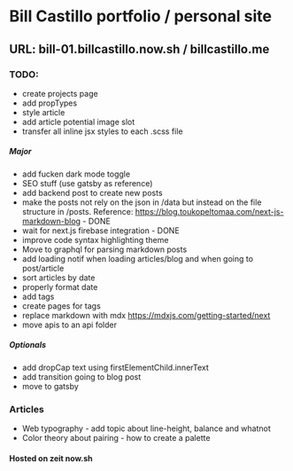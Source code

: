 # Bill Castillo portfolio / personal site

## URL: bill-01.billcastillo.now.sh / billcastillo.me

### TODO:
- create projects page
- add propTypes
- style article
- add article potential image slot
- transfer all inline jsx styles to each .scss file

##### Major
- add fucken dark mode toggle
- SEO stuff (use gatsby as reference)
- add backend post to create new posts
- make the posts not rely on the json in /data but instead on the file structure in /posts. Reference: https://blog.toukopeltomaa.com/next-js-markdown-blog - DONE
- wait for next.js firebase integration - DONE
- improve code syntax highlighting theme
- Move to graphql for parsing markdown posts
- add loading notif when loading articles/blog and when going to post/article
- sort articles by date
- properly format date
- add tags
- create pages for tags
- replace markdown with mdx https://mdxjs.com/getting-started/next
- move apis to an api folder

##### Optionals
- add dropCap text using firstElementChild.innerText
- add transition going to blog post
- move to gatsby

### Articles
* Web typography - add topic about line-height, balance and whatnot
* Color theory about pairing - how to create a palette

#### Hosted on zeit now.sh